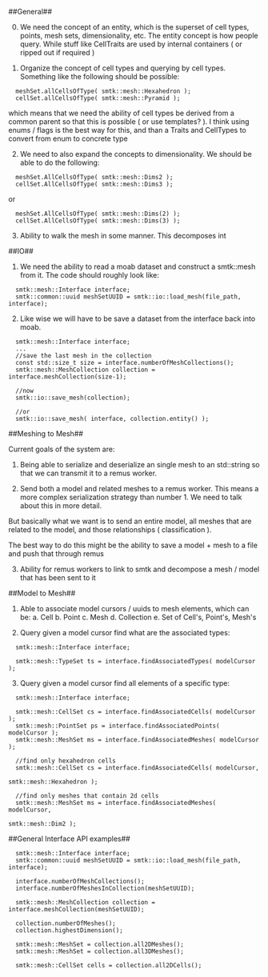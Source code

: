 
##General##

0. We need the concept of an entity, which is the superset of
   cell types, points, mesh sets, dimensionality, etc. The entity concept
   is how people query. While stuff like CellTraits are used by internal
   containers ( or ripped out if required )

1. Organize the concept of cell types and querying by cell types. Something
  like the following should be possible:
```
  meshSet.allCellsOfType( smtk::mesh::Hexahedron );
  cellSet.allCellsOfType( smtk::mesh::Pyramid );
```
which means that we need the ability of cell types be derived from a common
parent so that this is possible ( or use templates? ). I think using enums /
flags is the best way for this, and than a Traits and CellTypes to convert
from enum to concrete type

2. We need to also expand the concepts to dimensionality. We should
be able to do the following:
```
  meshSet.AllCellsOfType( smtk::mesh::Dims2 );
  cellSet.AllCellsOfType( smtk::mesh::Dims3 );
```
or
```
  meshSet.AllCellsOfType( smtk::mesh::Dims(2) );
  cellSet.AllCellsOfType( smtk::mesh::Dims(3) );
```

3. Ability to walk the mesh in some manner. This decomposes int

##IO##

1. We need the ability to read a moab dataset and construct a smtk::mesh
from it. The code should roughly look like:

```
  smtk::mesh::Interface interface;
  smtk::common::uuid meshSetUUID = smtk::io::load_mesh(file_path, interface);

```

2. Like wise we will have to be save a dataset from the interface back
into moab.

```
  smtk::mesh::Interface interface;
  ...
  //save the last mesh in the collection
  const std::size_t size = interface.numberOfMeshCollections();
  smtk::mesh::MeshCollection collection = interface.meshCollection(size-1);

  //now
  smtk::io::save_mesh(collection);

  //or
  smtk::io::save_mesh( interface, collection.entity() );
```


##Meshing to Mesh##

Current goals of the system are:

1. Being able to serialize and deserialize an single mesh to an std::string
  so that we can transmit it to a remus worker.

2. Send both a model and related meshes to a remus worker. This means
  a more complex serialization strategy than number 1. We need to talk about
  this in more detail.

  But basically what we want is to send an entire model, all meshes that
  are related to the model, and those relationships ( classification ).

  The best way to do this might be the ability to save a model + mesh to a
  file and push that through remus

3. Ability for remus workers to link to smtk and decompose a mesh / model
   that has been sent to it

##Model to Mesh##

1. Able to associate model cursors / uuids to mesh elements, which can be:
  a. Cell
  b. Point
  c. Mesh
  d. Collection
  e. Set of Cell's, Point's, Mesh's


2. Query given a model cursor find what are the associated types:

```
  smtk::mesh::Interface interface;

  smtk::mesh::TypeSet ts = interface.findAssociatedTypes( modelCursor );
```

3. Query given a model cursor find all elements of a specific type:

```
  smtk::mesh::Interface interface;

  smtk::mesh::CellSet cs = interface.findAssociatedCells( modelCursor );
  smtk::mesh::PointSet ps = interface.findAssociatedPoints( modelCursor );
  smtk::mesh::MeshSet ms = interface.findAssociatedMeshes( modelCursor );

  //find only hexahedron cells
  smtk::mesh::CellSet cs = interface.findAssociatedCells( modelCursor,
                                                          smtk::mesh::Hexahedron );

  //find only meshes that contain 2d cells
  smtk::mesh::MeshSet ms = interface.findAssociatedMeshes( modelCursor,
                                                           smtk::mesh::Dim2 );
```

##General Interface API examples##

```
  smtk::mesh::Interface interface;
  smtk::common::uuid meshSetUUID = smtk::io::load_mesh(file_path, interface);

  interface.numberOfMeshCollections();
  interface.numberOfMeshesInCollection(meshSetUUID);

  smtk::mesh::MeshCollection collection = interface.meshCollection(meshSetUUID);

  collection.numberOfMeshes();
  collection.highestDimension();

  smtk::mesh::MeshSet = collection.all2DMeshes();
  smtk::mesh::MeshSet = collection.all3DMeshes();

  smtk::mesh::CellSet cells = collection.all2DCells();
```

